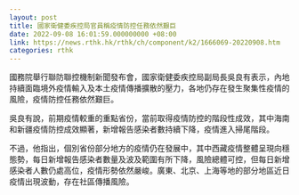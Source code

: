 ```yaml
---
layout: post
title: 國家衛健委疾控局官員稱疫情防控任務依然艱巨
date: 2022-09-08 16:01:59.000000000 +08:00
link: https://news.rthk.hk/rthk/ch/component/k2/1666069-20220908.htm
categories: rthk
---
```


國務院舉行聯防聯控機制新聞發布會，國家衛健委疾控局副局長吳良有表示，內地持續面臨境外疫情輸入及本土疫情傳播擴散的壓力，各地仍存在發生聚集性疫情的風險，疫情防控任務依然艱巨。

吳良有說，前期疫情較重的重點省份，當前取得疫情防控的階段性成效，其中海南和新疆疫情防控成效顯著，新增報告感染者數持續下降，疫情進入掃尾階段。

不過，他指出，個別省份部分地方的疫情仍在發展中，其中西藏疫情整體呈現向穩態勢，每日新增報告感染者數量及波及範圍有所下降，風險總體可控，但每日新增感染者人數仍處高位，疫情形勢依然嚴峻。廣東、北京、上海等地的部分地區近日疫情出現波動，存在社區傳播風險。
